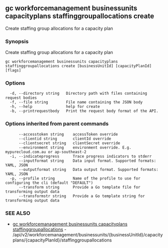 ## gc workforcemanagement businessunits capacityplans staffinggroupallocations create

Create staffing group allocations for a capacity plan

### Synopsis

Create staffing group allocations for a capacity plan

```
gc workforcemanagement businessunits capacityplans staffinggroupallocations create [businessUnitId] [capacityPlanId] [flags]
```

### Options

```
  -d, --directory string   Directory path with files containing request bodies
  -f, --file string        File name containing the JSON body
  -h, --help               help for create
  -b, --printrequestbody   Print the request body format of the API.
```

### Options inherited from parent commands

```
      --accesstoken string    accessToken override
      --clientid string       clientId override
      --clientsecret string   clientSecret override
      --environment string    environment override. E.g. mypurecloud.com.au or ap-southeast-2
  -i, --indicateprogress      Trace progress indicators to stderr
      --inputformat string    Data input format. Supported formats: YAML, JSON
      --outputformat string   Data output format. Supported formats: YAML, JSON
  -p, --profile string        Name of the profile to use for configuring the cli (default "DEFAULT")
      --transform string      Provide a Go template file for transforming output data
      --transformstr string   Provide a Go template string for transforming output data
```

### SEE ALSO

* [gc workforcemanagement businessunits capacityplans staffinggroupallocations](gc_workforcemanagement_businessunits_capacityplans_staffinggroupallocations.html)	 - /api/v2/workforcemanagement/businessunits/{businessUnitId}/capacityplans/{capacityPlanId}/staffinggroupallocations


